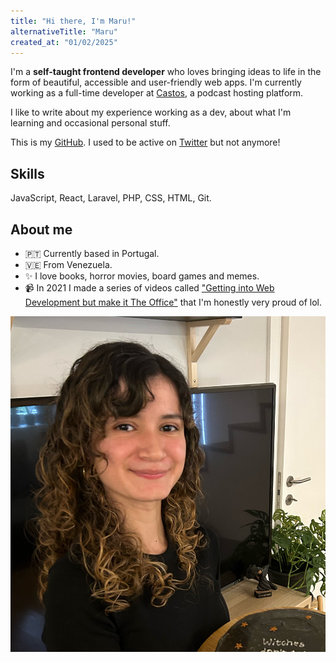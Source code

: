 ```yaml
---
title: "Hi there, I'm Maru!"
alternativeTitle: "Maru"
created_at: "01/02/2025"
---
```


I'm a **self-taught frontend developer** who loves bringing ideas to life in the form of beautiful, accessible and user-friendly web apps. I'm currently working as a full-time developer at [Castos](https://castos.com/), a podcast hosting platform.

I like to write about my experience working as a dev, about what I'm learning and occasional personal stuff.

This is my [GitHub](https://github.com/marugy99). I used to be active on [Twitter](https://twitter.com/marugy99) but not anymore!

## Skills

JavaScript, React, Laravel, PHP, CSS, HTML, Git.

## About me

- 🇵🇹 Currently based in Portugal.
- 🇻🇪 From Venezuela.
- ✨ I love books, horror movies, board games and memes.
- 📹 In 2021 I made a series of videos called ["Getting into Web Development but make it The Office"](https://www.youtube.com/watch?v=YIRhBsOrVLw&list=PL-BItZRUAAOWXT3ybv7NO-Ifci61ZLTYp) that I'm honestly very proud of lol.

![Maru](../../images/maru.jpg)
